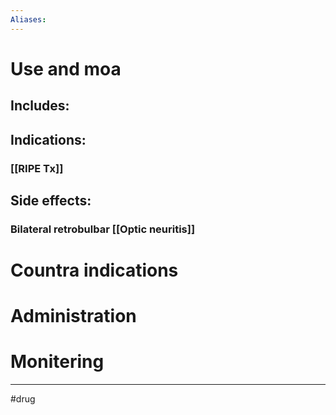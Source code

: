 ```yaml
---
Aliases:
---
```

# Use and moa
## Includes:
## Indications:
### [[RIPE Tx]]
## Side effects:
### Bilateral retrobulbar [[Optic neuritis]]
# Countra indications
# Administration 
# Monitering 

---
#drug 
